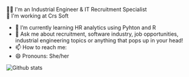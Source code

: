 
👩‍💻 I'm an Industrial Engineer & IT Recruitment Specialist
<br>
💼 I'm working at Crs Soft
<br>

- 🌱 I’m currently learning HR analytics using Pyhton and R
- 💬 Ask me about recruitment, software industry, job opportunities, industrial engineering topics or anything that pops up in your head!
- 📫 How to reach me: 
- 😄 Pronouns: She/her

![Github stats](https://github-readme-stats.vercel.app/api?username=gayanehacik&theme=highcontrast&show_icons=true&count_private=true)

